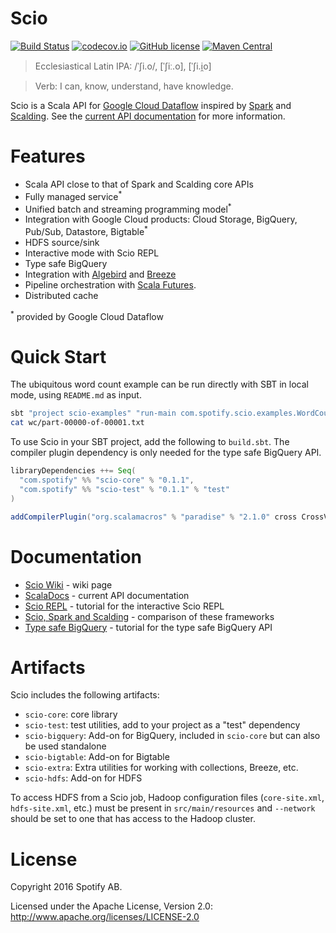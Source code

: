 Scio
====

[![Build Status](https://travis-ci.org/spotify/scio.svg?branch=master)](https://travis-ci.org/spotify/scio)
[![codecov.io](https://codecov.io/github/spotify/scio/coverage.svg?branch=master)](https://codecov.io/github/spotify/scio?branch=master)
[![GitHub license](https://img.shields.io/github/license/spotify/scio.svg)]()
[![Maven Central](https://img.shields.io/maven-central/v/com.spotify/scio-core_2.11.svg)](https://maven-badges.herokuapp.com/maven-central/com.spotify/scio-core_2.11)

> Ecclesiastical Latin IPA: /ˈʃi.o/, [ˈʃiː.o], [ˈʃi.i̯o]

> Verb: I can, know, understand, have knowledge.

Scio is a Scala API for [Google Cloud Dataflow](https://github.com/GoogleCloudPlatform/DataflowJavaSDK) inspired by [Spark](http://spark.apache.org/) and [Scalding](https://github.com/twitter/scalding). See the [current API documentation](http://spotify.github.io/scio/) for more information.

# Features

- Scala API close to that of Spark and Scalding core APIs
- Fully managed service<sup>*</sup>
- Unified batch and streaming programming model<sup>*</sup>
- Integration with Google Cloud products: Cloud Storage, BigQuery, Pub/Sub, Datastore, Bigtable<sup>*</sup>
- HDFS source/sink
- Interactive mode with Scio REPL
- Type safe BigQuery
- Integration with [Algebird](https://github.com/twitter/algebird) and [Breeze](https://github.com/scalanlp/breeze)
- Pipeline orchestration with [Scala Futures](http://docs.scala-lang.org/overviews/core/futures.html).
- Distributed cache

<sup>*</sup> provided by Google Cloud Dataflow

# Quick Start

The ubiquitous word count example can be run directly with SBT in local mode, using `README.md` as input.

```bash
sbt "project scio-examples" "run-main com.spotify.scio.examples.WordCount --input=README.md --output=wc"
cat wc/part-00000-of-00001.txt
```

To use Scio in your SBT project, add the following to `build.sbt`. The compiler plugin dependency is only needed for the type safe BigQuery API.

```scala
libraryDependencies ++= Seq(
  "com.spotify" %% "scio-core" % "0.1.1",
  "com.spotify" %% "scio-test" % "0.1.1" % "test"
)

addCompilerPlugin("org.scalamacros" % "paradise" % "2.1.0" cross CrossVersion.full)
```

# Documentation

- [Scio Wiki](https://github.com/spotify/scio/wiki) - wiki page
- [ScalaDocs](http://spotify.github.com/scio) - current API documentation
- [Scio REPL](https://github.com/spotify/scio/wiki/Scio-REPL) - tutorial for the interactive Scio REPL
- [Scio, Spark and Scalding](https://github.com/spotify/scio/wiki/Scio,-Scalding-and-Spark) - comparison of these frameworks
- [Type safe BigQuery](https://github.com/spotify/scio/wiki/Type-Safe-BigQuery) - tutorial for the type safe BigQuery API

# Artifacts

Scio includes the following artifacts:

- `scio-core`: core library
- `scio-test`: test utilities, add to your project as a "test" dependency
- `scio-bigquery`: Add-on for BigQuery, included in `scio-core` but can also be used standalone
- `scio-bigtable`: Add-on for Bigtable
- `scio-extra`: Extra utilities for working with collections, Breeze, etc.
- `scio-hdfs`: Add-on for HDFS

To access HDFS from a Scio job, Hadoop configuration files (`core-site.xml`, `hdfs-site.xml`, etc.) must be present in `src/main/resources` and `--network` should be set to one that has access to the Hadoop cluster.

# License

Copyright 2016 Spotify AB.

Licensed under the Apache License, Version 2.0: http://www.apache.org/licenses/LICENSE-2.0
